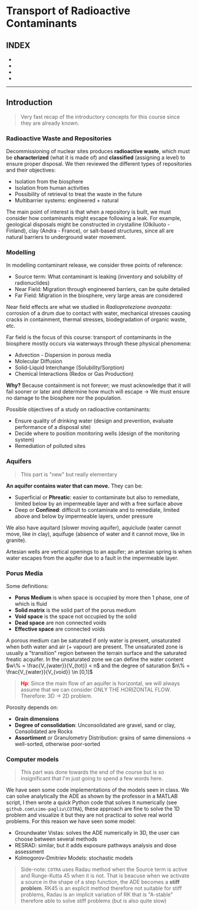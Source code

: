 # Transport of Radioactive Contaminants
**INDEX**
-
-
-
-
-

---

## Introduction
> Very fast recap of the introductory concepts for this course since they are already known.

### Radioactive Waste and Repositories
Decommissioning of nuclear sites produces **radioactive waste**, which must be **characterized** (what it is made of) and **classified** (assigning a level) to ensure proper disposal.
We then reviewed the different types of repositories and their objectives:
- Isolation from the biosphere
- Isolation from human activities
- Possibility of retrieval to treat the waste in the future
- Multibarrier systems: engineered + natural

The main point of interest is that when a repository is built, we must consider how contaminants might escape following a leak. For example, geological disposals might be constructed in crystalline (Olkiluoto - Finland), clay (Andra - France), or salt-based structures, since all are natural barriers to underground water movement.

### Modelling
In modelling contaminant release, we consider three points of reference:
- Source term: What contaminant is leaking (inventory and solubility of radionuclides)
- Near Field: Migration through engineered barriers, can be quite detailed
- Far Field: Migration in the biosphere, very large areas are considered

Near field effects are what we studied in *Radioprotezione avanzata*: corrosion of a drum due to contact with water, mechanical stresses causing cracks in containment, thermal stresses, biodegradation of organic waste, etc.

Far field is the focus of this course: transport of contaminants in the biosphere mostly occurs via waterways through these physical phenomena:
- Advection - Dispersion in porous media
- Molecular Diffusion
- Solid-Liquid Interchange (Solubility/Sorption)
- Chemical Interactions (Redox or Gas Production)

**Why?** Because containment is not forever; we must acknowledge that it will fail sooner or later and determine how much will escape $\rightarrow$ We must ensure no damage to the biosphere nor the population.

Possible objectives of a study on radioactive contaminants:
- Ensure quality of drinking water (design and prevention, evaluate performance of a disposal site)
- Decide where to position monitoring wells (design of the monitoring system)
- Remediation of polluted sites 

### Aquifers
> This part is "new" but really elementary  

**An aquifer contains water that can move.** They can be:
- Superficial or **Phreatic**: easier to contaminate but also to remediate, limited below by an impermeable layer and with a free surface above
- Deep or **Confined**: difficult to contaminate and to remediate, limited above and below by impermeable layers, under pressure
  
We also have aquitard (slower moving aquifer), aquiclude (water cannot move, like in clay), aquifuge (absence of water and it cannot move, like in granite).

Artesian wells are vertical openings to an aquifer; an artesian spring is when water escapes from the aquifer due to a fault in the impermeable layer.

### Porus Media
Some definitions:
- **Porus Medium** is when space is occupied by more then 1 phase, one of which is fluid
- **Solid matrix** is the solid part of the porus medium
- **Void space** is the space not occupied by the solid
- **Dead space** are non connected voids
- **Effective space** are connected voids
  
A porous medium can be saturated if only water is present, unsaturated when both water and air (+ vapour) are present. The unsaturated zone is usually a "transition" region between the terrain surface and the saturated freatic acquifer. In the unsaturated zone we can define the water content $w\% = \frac{V_{water}}{V_{tot}} < n$ and the degree of saturation $n\% = \frac{V_{water}}{V_{void}} \in [0,1]$

> <span style="color:red">**Hp**:</span> Since the main flow of an aquifer is horizontal, we will always assume that we can consider ONLY THE HORIZONTAL FLOW. Therefore: 3D $\rightarrow$ 2D problem.

Porosity depends on:
- **Grain dimensions**
- **Degree of consolidation**: Unconsolidated are gravel, sand or clay, Consolidated are Rocks
- **Assortiment** or Granulometry Distribution: grains of same dimensions $\rightarrow$ well-sorted, otherwise poor-sorted

### Computer models
> This part was done towards the end of the course but is so insignificant that I'm just going to spend a few words here.

We have seen some code implementations of the models seen in class.
We can solve analytically the ADE as shown by the professor in a MATLAB script, I then wrote a quick Python code that solves it numerically (see `github.com\simo-pagliu\COTRA`), these approach
are fine to solve the 1D problem and visualize it but they are not practical to solve real world problems.
For this reason we have seen some model:
- Groundwater Vistas: solves the ADE numerically in 3D, the user can choose between several methods
- RESRAD: similar, but it adds exposure pathways analysis and dose assessment
- Kolmogorov-Dmitriev Models: stochastic models

> Side-note: `COTRA` uses Radau method when the Source term is active and Runge-Kutta 45 when it is not. That is beacuse when we activate a source in the shape of a step function, the ADE becomes a **stiff problem**. RK45 is an explicit method therefore not suitable for stiff problems, Radau is an implicit variation of RK that is "A-stable" therefore able to solve stiff problems (but is also quite slow)